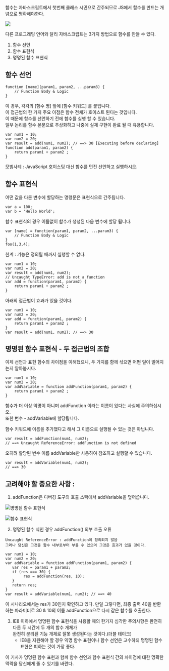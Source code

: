 함수는 자바스크립트에서 첫번째 클래스 시민으로 간주되므로 JS에서 함수를 만드는 개념으로 명확해야한다.  
  
  
![](https://cdn-images-1.medium.com/max/1600/1*dAwQkc-E0j1AcpdPeGznzg.png)  

다른 프로그래밍 언어와 달리 자바스크립트는 3가지 방법으로 함수를 만들 수 있다.
1. 함수 선언
2. 함수 표현식
3. 명명된 함수 표현식

## 함수 선언
````
function [name](param1, param2, ...param3) {
    // Function Body & Logic
}
````
이 경우, 각각의 [함수 명] 앞에 [함수 키워드] 를 붙입니다.  
이 접근법의 한 가지 주요 이점은 함수 전체가 호이스트 된다는 것입니다.  
이 때문에 함수를 선언하기 전에 함수를 실행 할 수 있습니다.  
일부 논리를 함수 본문으로 추상화하고 나중에 실제 구현이 완료 될 때 유용합니다.  

````
var num1 = 10;
var num2 = 20;
var result = add(num1, num2); // ==> 30 [Executing before declaring]
function add(param1, param2) {
    return param1 + param2 ;
}
````
모범사례 : JavaScript 호이스팅 대신 함수를 먼전 선언하고 실행하시오.  


## 함수 표현식
어떤 값을 다른 변수에 할당하는 명령문은 표현식으로 간주됩니다.
````
var a = 100;
var b = 'Hello World';
````
함수 표현식의 경우 이름없이 함수가 생성된 다음 변수에 할당 됩니다.  
````
var [name] = function(param1, param2, ...param3) {
    // Function Body & Logic
}
foo(1,3,4);
````
한계 : 기능은 정의될 때까지 실행할 수 없다.
````
var num1 = 10;
var num2 = 20;
var result = add(num1, num2);  
// Uncaught TypeError: add is not a function
var add = function(param1, param2) {
    return param1 + param2 ;
} 
````
아래의 접근법이 효과가 있을 것이다.

````
var num1 = 10;
var num2 = 20;
var add = function(param1, param2) {
    return param1 + param2 ;
}
var result = add(num1, num2); // ==> 30
````

## 명명된 함수 표현식 - 두 접근법의 조합
이제 선언과 표현 함수의 차이점을 이해했으니, 두 가지를 함께 섞으면 어떤 일이 벌어지는지 알아봅시다.  

````
var num1 = 10;
var num2 = 20;
var addVariable = function addFunction(param1, param2) {
    return param1 + param2 ;
}
````
함수가 더 이상 익명이 아니며 addFunction 이라는 이름이 있다는 사실에 주의하십시오.  
또한 변수 - addVariable에 할당됩니다.  

함수 키워드에 이름을 추가했다고 해서 그 이름으로 실행될 수 있는 것은 아닙니다.  

````
var result = addFunction(num1, num2); 
// ==> Uncaught ReferenceError: addFunction is not defined
````
오히려 할당된 변수 이름 addVariable만 사용하여 참조하고 실행할 수 있습니다.  

````
var result = addVariable(num1, num2); 
// ==> 30
````

## 고려해야 할 중요한 사항 : 
1. addFunction은 디버깅 도구의 호출 스택에서 addVariable을 덮어씁니다.

![명명된 함수 표현식](https://cdn-images-1.medium.com/max/1600/1*CPUa1X3-O55XPPMz7MBVkA.png)

![함수 표현식](https://cdn-images-1.medium.com/max/1600/1*QsAXJNRrrI49ZkDo3WCrnA.png)

2. 명명된 함수 식인 경우 addFunction() 외부 호출 오류
````
Uncaught ReferenceError : addFunction이 정의되지 않음
그러나 당신은 그것을 함수 내부로부터 부를 수 있으며 그것은 효과가 있을 것이다.

var num1 = 10;
var num2 = 20;
var addVariable = function addFunction(param1, param2) {
   var res = param1 + param2;
   if (res === 30) {
        res = addFunction(res, 10);
   }
   return res;
}
var result = addVariable(num1, num2); // ==> 40
````

이 시나리오에서는 res가 30인지 확인하고 있다.
만일 그렇다면, 최종 출력 40을 반환하는 파라미터로 30 & 10의 이름 addFunction으로 다시 같은 함수를 호출한다.

3. IE8 이하에서 명명된 함수 표현식을 사용할 때의 한가지 심각한 주의사항은 완전히 다른 두 시간에 두 개의 함수 개체가  
   완전히 분리된 기능 개체로 잘못 생성된다는 것이다.(더블 테이크)
   * IE8을 지원해야 할 경우 익명 함수 표현이나 함수 선언은 고수하되 명명된 함수 표현은 피하는 것이 가장 좋다.

이 기사가 명명된 함수 표현과 함께 함수 선언과 함수 표현식 간의 차이점에 대한 명확한 맥락을 당신에게 줄 수 있기를 바란다.  
